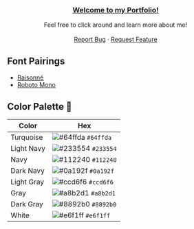 <br />
<div align="center">
  <a href="https://juliagrandury.github.io/"><h3 align="center">Welcome to my Portfolio!</h3></a>
  <p align="center">
    Feel free to click around and learn more about me!
    <br />
    <br />
    <a href="https://github.com/JuliaGrandury/juliagrandury.github.io/issues">Report Bug</a>
    ·
    <a href="https://github.com/JuliaGrandury/juliagrandury.github.io/issues">Request Feature</a>
  </p>
</div>

## Font Pairings
- <a href="https://www.typewolf.com/raisonne">Raisonné</a>
- <a href="https://fonts.google.com/specimen/Roboto+Mono">Roboto Mono</a>

## Color Palette 🎨

| Color          | Hex                                                                |
| -------------- | ------------------------------------------------------------------ |
| Turquoise      | ![#64ffda](https://via.placeholder.com/10/64ffda?text=+) `#64ffda` |
| Light Navy     | ![#233554](https://via.placeholder.com/10/303C55?text=+) `#233554` |
| Navy           | ![#112240](https://via.placeholder.com/10/0a192f?text=+) `#112240` |
| Dark Navy      | ![#0a192f](https://via.placeholder.com/10/0a192f?text=+) `#0a192f` |
| Light Gray     | ![#ccd6f6](https://via.placeholder.com/10/ccd6f6?text=+) `#ccd6f6` |
| Gray           | ![#a8b2d1](https://via.placeholder.com/10/a8b2d1?text=+) `#a8b2d1` |
| Dark Gray      | ![#8892b0](https://via.placeholder.com/10/8892b0?text=+) `#8892b0` |
| White          | ![#e6f1ff](https://via.placeholder.com/10/e6f1ff?text=+) `#e6f1ff` |
